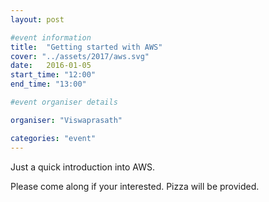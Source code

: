 ```yaml
---
layout: post

#event information
title:  "Getting started with AWS"
cover: "../assets/2017/aws.svg"
date:   2016-01-05
start_time: "12:00"
end_time: "13:00"

#event organiser details

organiser: "Viswaprasath"

categories: "event"
---
```


Just a quick introduction into AWS.

Please come along if your interested. Pizza will be provided.
